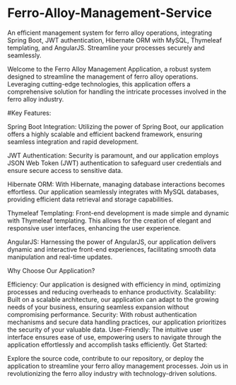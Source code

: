 # Ferro-Alloy-Management-Service
An efficient management system for ferro alloy operations, integrating Spring Boot, JWT authentication, Hibernate ORM with MySQL, Thymeleaf templating, and AngularJS. Streamline your processes securely and seamlessly.

Welcome to the Ferro Alloy Management Application, a robust system designed to streamline the management of ferro alloy operations. Leveraging cutting-edge technologies, this application offers a comprehensive solution for handling the intricate processes involved in the ferro alloy industry.

#Key Features:

Spring Boot Integration: Utilizing the power of Spring Boot, our application offers a highly scalable and efficient backend framework, ensuring seamless integration and rapid development.

JWT Authentication: Security is paramount, and our application employs JSON Web Token (JWT) authentication to safeguard user credentials and ensure secure access to sensitive data.

Hibernate ORM: With Hibernate, managing database interactions becomes effortless. Our application seamlessly integrates with MySQL databases, providing efficient data retrieval and storage capabilities.

Thymeleaf Templating: Front-end development is made simple and dynamic with Thymeleaf templating. This allows for the creation of elegant and responsive user interfaces, enhancing the user experience.

AngularJS: Harnessing the power of AngularJS, our application delivers dynamic and interactive front-end experiences, facilitating smooth data manipulation and real-time updates.

Why Choose Our Application?

Efficiency: Our application is designed with efficiency in mind, optimizing processes and reducing overheads to enhance productivity.
Scalability: Built on a scalable architecture, our application can adapt to the growing needs of your business, ensuring seamless expansion without compromising performance.
Security: With robust authentication mechanisms and secure data handling practices, our application prioritizes the security of your valuable data.
User-Friendly: The intuitive user interface ensures ease of use, empowering users to navigate through the application effortlessly and accomplish tasks efficiently.
Get Started:

Explore the source code, contribute to our repository, or deploy the application to streamline your ferro alloy management processes. Join us in revolutionizing the ferro alloy industry with technology-driven solutions. 
